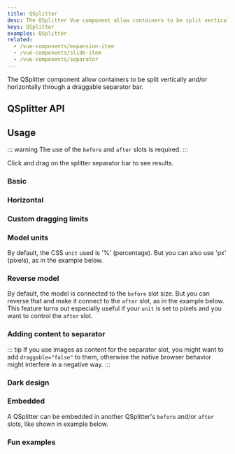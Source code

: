 ```yaml
---
title: QSplitter
desc: The QSplitter Vue component allow containers to be split vertically and/or horizontally through a draggable separator bar.
keys: QSplitter
examples: QSplitter
related:
  - /vue-components/expansion-item
  - /vue-components/slide-item
  - /vue-components/separator
---
```


The QSplitter component allow containers to be split vertically and/or horizontally through a draggable separator bar.


## QSplitter API

<doc-api file="QSplitter" />

## Usage

::: warning
The use of the `before` and `after` slots is required.
:::

Click and drag on the splitter separator bar to see results.

### Basic

<doc-example title="Basic" file="Basic" />

### Horizontal

<doc-example title="Horizontal" file="Horizontal" />

### Custom dragging limits

<doc-example title="Custom dragging limits (50-100)" file="Limits" />

### Model units

By default, the CSS `unit` used is '%' (percentage). But you can also use 'px' (pixels), as in the example below.

<doc-example title="Model in pixels" file="PixelModel" />

### Reverse model

By default, the model is connected to the `before` slot size. But you can reverse that and make it connect to the `after` slot, as in the example below. This feature turns out especially useful if your `unit` is set to pixels and you want to control the `after` slot.

<doc-example title="Reverse model" file="ReverseModel" />

### Adding content to separator

::: tip
If you use images as content for the separator slot, you might want to add `draggable="false"` to them, otherwise the native browser behavior might interfere in a negative way.
:::

<doc-example title="Adding to separator" file="SeparatorSlot" />

### Dark design

<doc-example title="On a dark background with customized separator" file="CustomizedSeparator" dark />

### Embedded

A QSplitter can be embedded in another QSplitter's `before` and/or `after` slots, like shown in example below.

<doc-example title="Embedded" file="Embedded" />

### Fun examples

<doc-example title="Image Fun" file="ImageFun" />

<doc-example title="Reactive Images" file="ReactiveImages" />
